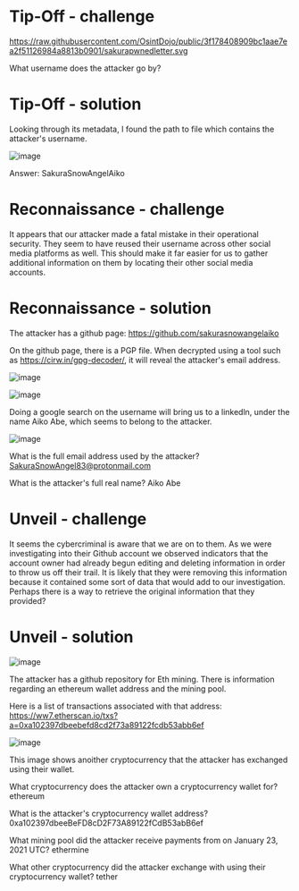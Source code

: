 # Tip-Off - challenge

https://raw.githubusercontent.com/OsintDojo/public/3f178408909bc1aae7ea2f51126984a8813b0901/sakurapwnedletter.svg

What username does the attacker go by?

# Tip-Off - solution

Looking through its metadata, I found the path to file which contains the attacker's username.

![image](https://user-images.githubusercontent.com/81070073/120724464-b703ad80-c488-11eb-952d-d66a2e148bc2.png)

Answer: SakuraSnowAngelAiko

# Reconnaissance - challenge

It appears that our attacker made a fatal mistake in their operational security. They seem to have reused their username across other social media platforms as well. This should make it far easier for us to gather additional information on them by locating their other social media accounts. 

# Reconnaissance - solution

The attacker has a github page: https://github.com/sakurasnowangelaiko

On the github page, there is a PGP file. When decrypted using a tool such as https://cirw.in/gpg-decoder/, it will reveal the attacker's email address.

![image](https://user-images.githubusercontent.com/81070073/120734225-621e6200-c49d-11eb-9f6a-c9c3910e6d18.png)

![image](https://user-images.githubusercontent.com/81070073/120734306-7f533080-c49d-11eb-9ed7-16b82fc92242.png)

Doing a google search on the username will bring us to a linkedln, under the name Aiko Abe, which seems to belong to the attacker.

![image](https://user-images.githubusercontent.com/81070073/120734384-a14cb300-c49d-11eb-8923-9bf23b44e5d0.png)

What is the full email address used by the attacker? SakuraSnowAngel83@protonmail.com

What is the attacker's full real name? Aiko Abe

# Unveil - challenge

It seems the cybercriminal is aware that we are on to them. As we were investigating into their Github account we observed indicators that the account owner had already begun editing and deleting information in order to throw us off their trail. It is likely that they were removing this information because it contained some sort of data that would add to our investigation. Perhaps there is a way to retrieve the original information that they provided? 

# Unveil - solution

![image](https://user-images.githubusercontent.com/81070073/120734558-ee308980-c49d-11eb-9aec-5eeed8b8d59e.png)

The attacker has a github repository for Eth mining. There is information regarding an ethereum wallet address and the mining pool.

Here is a list of transactions associated with that address: https://ww7.etherscan.io/txs?a=0xa102397dbeebefd8cd2f73a89122fcdb53abb6ef

![image](https://user-images.githubusercontent.com/81070073/120734725-3a7bc980-c49e-11eb-8395-0ffaf04dbe31.png)

This image shows anoither cryptocurrency that the attacker has exchanged using their wallet.

What cryptocurrency does the attacker own a cryptocurrency wallet for? ethereum

What is the attacker's cryptocurrency wallet address? 0xa102397dbeeBeFD8cD2F73A89122fCdB53abB6ef

What mining pool did the attacker receive payments from on January 23, 2021 UTC? ethermine

What other cryptocurrency did the attacker exchange with using their cryptocurrency wallet? tether


